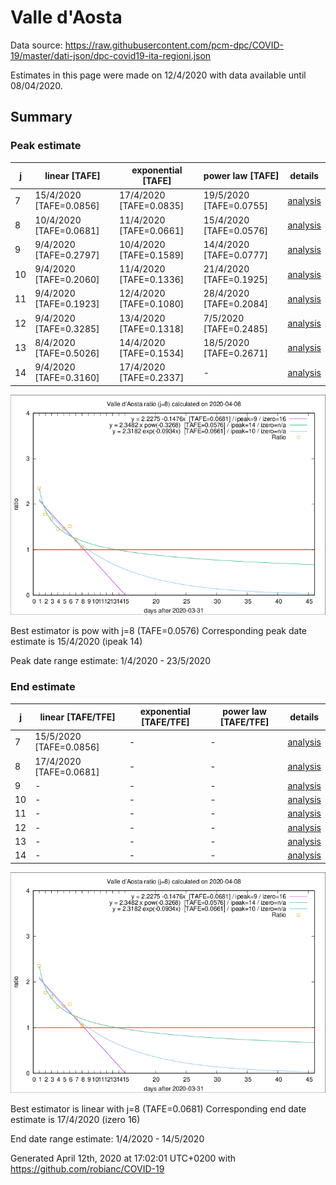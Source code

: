 # Valle d'Aosta


Data source: https://raw.githubusercontent.com/pcm-dpc/COVID-19/master/dati-json/dpc-covid19-ita-regioni.json

Estimates in this page were made on 12/4/2020 with data available until 08/04/2020.


## Summary 

### Peak estimate 
|j|linear [TAFE]|exponential [TAFE]|power law [TAFE]|details|
|---|----|-----------|---------|-------|
|7|15/4/2020 [TAFE=0.0856]|17/4/2020 [TAFE=0.0835]|19/5/2020 [TAFE=0.0755]|[analysis](COVID-19_valle_d'aosta_j7_2020-04-08.md)|
|8|10/4/2020 [TAFE=0.0681]|11/4/2020 [TAFE=0.0661]|15/4/2020 [TAFE=0.0576]|[analysis](COVID-19_valle_d'aosta_j8_2020-04-08.md)|
|9|9/4/2020 [TAFE=0.2797]|10/4/2020 [TAFE=0.1589]|14/4/2020 [TAFE=0.0777]|[analysis](COVID-19_valle_d'aosta_j9_2020-04-08.md)|
|10|9/4/2020 [TAFE=0.2060]|11/4/2020 [TAFE=0.1336]|21/4/2020 [TAFE=0.1925]|[analysis](COVID-19_valle_d'aosta_j10_2020-04-08.md)|
|11|9/4/2020 [TAFE=0.1923]|12/4/2020 [TAFE=0.1080]|28/4/2020 [TAFE=0.2084]|[analysis](COVID-19_valle_d'aosta_j11_2020-04-08.md)|
|12|9/4/2020 [TAFE=0.3285]|13/4/2020 [TAFE=0.1318]|7/5/2020 [TAFE=0.2485]|[analysis](COVID-19_valle_d'aosta_j12_2020-04-08.md)|
|13|8/4/2020 [TAFE=0.5026]|14/4/2020 [TAFE=0.1534]|18/5/2020 [TAFE=0.2671]|[analysis](COVID-19_valle_d'aosta_j13_2020-04-08.md)|
|14|9/4/2020 [TAFE=0.3160]|17/4/2020 [TAFE=0.2337]|-|[analysis](COVID-19_valle_d'aosta_j14_2020-04-08.md)|

![best peak estimate](COVID-19_valle_d'aosta_j8_2020-04-08.png)

Best estimator is pow with j=8 (TAFE=0.0576)
Corresponding peak date estimate is 15/4/2020 (ipeak 14)


Peak date range estimate: 1/4/2020 - 23/5/2020

### End estimate 
|j|linear [TAFE/TFE]|exponential [TAFE/TFE]|power law [TAFE/TFE]|details|
|---|----|-----------|---------|-------|
|7|15/5/2020 [TAFE=0.0856]|-|-|[analysis](COVID-19_valle_d'aosta_j7_2020-04-08.md)|
|8|17/4/2020 [TAFE=0.0681]|-|-|[analysis](COVID-19_valle_d'aosta_j8_2020-04-08.md)|
|9|-|-|-|[analysis](COVID-19_valle_d'aosta_j9_2020-04-08.md)|
|10|-|-|-|[analysis](COVID-19_valle_d'aosta_j10_2020-04-08.md)|
|11|-|-|-|[analysis](COVID-19_valle_d'aosta_j11_2020-04-08.md)|
|12|-|-|-|[analysis](COVID-19_valle_d'aosta_j12_2020-04-08.md)|
|13|-|-|-|[analysis](COVID-19_valle_d'aosta_j13_2020-04-08.md)|
|14|-|-|-|[analysis](COVID-19_valle_d'aosta_j14_2020-04-08.md)|

![best zero estimate](COVID-19_valle_d'aosta_j8_2020-04-08.png)

Best estimator is linear with j=8 (TAFE=0.0681)
Corresponding end date estimate is 17/4/2020 (izero 16)


End date range estimate: 1/4/2020 - 14/5/2020

Generated April 12th, 2020 at 17:02:01 UTC+0200 with https://github.com/robianc/COVID-19
